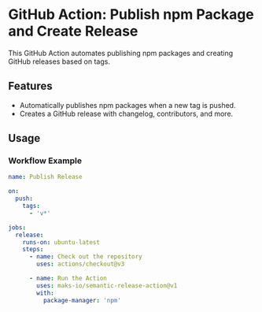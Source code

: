# GitHub Action: Publish npm Package and Create Release

This GitHub Action automates publishing npm packages and creating GitHub releases based on tags.

## Features
- Automatically publishes npm packages when a new tag is pushed.
- Creates a GitHub release with changelog, contributors, and more.

## Usage

### Workflow Example
```yaml
name: Publish Release

on:
  push:
    tags:
      - 'v*'

jobs:
  release:
    runs-on: ubuntu-latest
    steps:
      - name: Check out the repository
        uses: actions/checkout@v3

      - name: Run the Action
        uses: maks-io/semantic-release-action@v1
        with:
          package-manager: 'npm'
